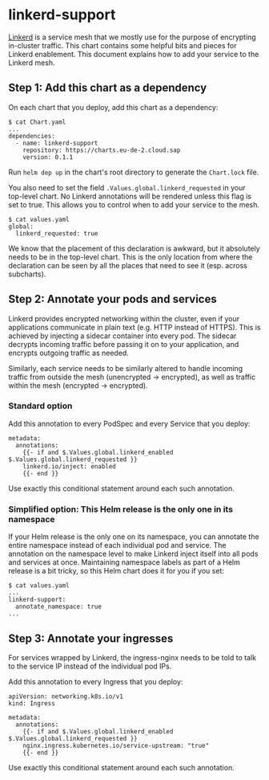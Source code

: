 # linkerd-support

[Linkerd](https://linkerd.io/) is a service mesh that we mostly use for the purpose of encrypting in-cluster traffic.
This chart contains some helpful bits and pieces for Linkerd enablement.
This document explains how to add your service to the Linkerd mesh.

## Step 1: Add this chart as a dependency

On each chart that you deploy, add this chart as a dependency:

```
$ cat Chart.yaml
...
dependencies:
  - name: linkerd-support
    repository: https://charts.eu-de-2.cloud.sap
    version: 0.1.1
```

Run `helm dep up` in the chart's root directory to generate the `Chart.lock` file.

You also need to set the field `.Values.global.linkerd_requested` in your top-level chart.
No Linkerd annotations will be rendered unless this flag is set to true.
This allows you to control when to add your service to the mesh.

```
$ cat values.yaml
global:
  linkerd_requested: true
```

We know that the placement of this declaration is awkward, but it absolutely needs to be in the top-level chart.
This is the only location from where the declaration can be seen by all the places that need to see it (esp. across subcharts).

## Step 2: Annotate your pods and services

Linkerd provides encrypted networking within the cluster, even if your applications communicate in plain text (e.g. HTTP instead of HTTPS).
This is achieved by injecting a sidecar container into every pod.
The sidecar decrypts incoming traffic before passing it on to your application, and encrypts outgoing traffic as needed.

Similarly, each service needs to be similarly altered to handle incoming traffic from outside the mesh (unencrypted -> encrypted),
as well as traffic within the mesh (encrypted -> encrypted).

### Standard option

Add this annotation to every PodSpec and every Service that you deploy:

```
metadata:
  annotations:
    {{- if and $.Values.global.linkerd_enabled $.Values.global.linkerd_requested }}
    linkerd.io/inject: enabled
    {{- end }}
```

Use exactly this conditional statement around each such annotation.

### Simplified option: This Helm release is the only one in its namespace

If your Helm release is the only one on its namespace, you can annotate the entire namespace instead of each individual pod and service.
The annotation on the namespace level to make Linkerd inject itself into all pods and services at once.
Maintaining namespace labels as part of a Helm release is a bit tricky, so this Helm chart does it for you if you set:

```
$ cat values.yaml
...
linkerd-support:
  annotate_namespace: true
...
```

## Step 3: Annotate your ingresses

For services wrapped by Linkerd, the ingress-nginx needs to be told to talk to the service IP instead of the individual pod IPs.

Add this annotation to every Ingress that you deploy:

```
apiVersion: networking.k8s.io/v1
kind: Ingress

metadata:
  annotations:
    {{- if and $.Values.global.linkerd_enabled $.Values.global.linkerd_requested }}
    nginx.ingress.kubernetes.io/service-upstream: "true"
    {{- end }}
```

Use exactly this conditional statement around each such annotation.
